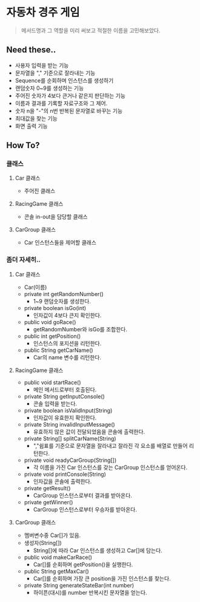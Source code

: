 # 자동차 경주 게임
> 메서드명과 그 역할을 미리 써보고 적절한 이름을 고민해보았다.


## Need these..

- 사용자 입력을 받는 기능
- 문자열을 "," 기준으로 잘라내는 기능
- Sequence를 순회하며 인스턴스를 생성하기
- 랜덤숫자 0~9를 생성하는 기능
- 주어진 숫자가 4보다 큰거나 같은지 판단하는 기능
- 이름과 결과를 기록할 자료구조와 그 제어.
- 숫자 n을 "-"의 n번 반복된 문자열로 바꾸는 기능
- 최대값을 찾는 기능
- 화면 출력 기능

## How To?

### 클래스

1. Car 클래스
    - 주어진 클래스  

2. RacingGame 클래스
    - 콘솔 in-out을 담당할 클래스

3. CarGroup 클래스
    - Car 인스턴스들을 제어할 클래스
    
### 좀더 자세히..

1. Car 클래스
    - Car(이름)
    - private int getRandomNumber()
        - 1~9 랜덤숫자를 생성한다.
    - private boolean isGo(int)
        - 인자값이 4보다 큰지 확인한다.
    - public void goRace()
        - getRandomNumber와 isGo를 조합한다.
    - public int getPosition()
        - 인스턴스의 포지션을 리턴한다.
    - public String getCarName()
        - Car의 name 변수를 리턴한다.

2. RacingGame 클래스
    - public void startRace()
        - 메인 메서드로부터 호출된다.
    - private String getInputConsole()
        - 콘솔 입력을 받는다.
    - private boolean isValidInput(String)
        - 인자값이 유효한지 확인한다.
    - private String invalidInputMessage()
        - 유효하지 않은 값이 전달되었음을 콘솔에 출력한다.
    - private String[] splitCarName(String)
        - ","쉼표를 기준으로 문자열을 잘라내고 잘라진 각 요소를 배열로 만들어 리턴한다.
    - private void readyCarGroup(String[])
        - 각 이름을 가진 Car 인스턴스를 갖는 CarGroup 인스턴스를 얻어온다.
    - private void printConsole(String)
        - 인자값을 콘솔에 출력한다.
    - private getResult()
        - CarGroup 인스턴스로부터 결과를 받아온다.
    - private getWinner()
        - CarGroup 인스턴스로부터 우승자를 받아온다.

3. CarGroup 클래스
    - 멤버변수중 Car[]가 있음.
    - 생성자(String[])
        - String[]에 따라 Car 인스턴스를 생성하고 Car[]에 담는다.
    - public void makeCarRace()
        - Car[]를 순회하며 getPosition()을 실행한다.
    - public String getMaxCar()
        - Car[]를 순회하며 가장 큰 position을 가진 인스턴스를 찾는다.
    - private String generateStateBar(int number)
        - 하이픈(대시)를 number 반복시킨 문자열을 얻는다.
    